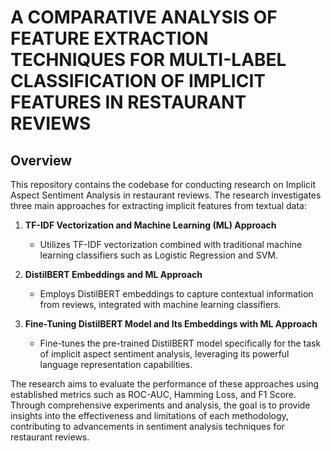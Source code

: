 # A COMPARATIVE ANALYSIS OF FEATURE EXTRACTION TECHNIQUES FOR MULTI-LABEL CLASSIFICATION OF IMPLICIT FEATURES IN RESTAURANT REVIEWS

## Overview

This repository contains the codebase for conducting research on Implicit Aspect Sentiment Analysis in restaurant reviews. The research investigates three main approaches for extracting implicit features from textual data:

1. **TF-IDF Vectorization and Machine Learning (ML) Approach**
   - Utilizes TF-IDF vectorization combined with traditional machine learning classifiers such as Logistic Regression and SVM.
   
2. **DistilBERT Embeddings and ML Approach**
   - Employs DistilBERT embeddings to capture contextual information from reviews, integrated with machine learning classifiers.

3. **Fine-Tuning DistilBERT Model and Its Embeddings with ML Approach**
   - Fine-tunes the pre-trained DistilBERT model specifically for the task of implicit aspect sentiment analysis, leveraging its powerful language representation capabilities.

The research aims to evaluate the performance of these approaches using established metrics such as ROC-AUC, Hamming Loss, and F1 Score. Through comprehensive experiments and analysis, the goal is to provide insights into the effectiveness and limitations of each methodology, contributing to advancements in sentiment analysis techniques for restaurant reviews.

